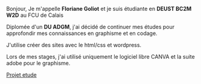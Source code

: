 Bonjour, Je m'appelle **Floriane Goliot** et je suis étudiante en **DEUST BC2M W2D** au FCU de Calais

Diplomée d'un **DU ADGM**, j'ai décidé de continuer mes études pour approfondir mes connaissances en graphisme et en codage.

J'utilise créer des sites avec le html/css et wordpress.

Lors de mes stages, j'ai utilisé uniquement le logiciel libre CANVA et la suite adobe pour le graphisme.

<ins>Projet etude</ins>

<!--
**Flo-Riane/Flo-Riane** is a ✨ _special_ ✨ repository because its `README.md` (this file) appears on your GitHub profile.

Here are some ideas to get you started:

- 🔭 I’m currently working on ...
- 🌱 I’m currently learning ...
- 👯 I’m looking to collaborate on ...
- 🤔 I’m looking for help with ...
- 💬 Ask me about ...
- 📫 How to reach me: ...
- 😄 Pronouns: ...
- ⚡ Fun fact: ...
-->
